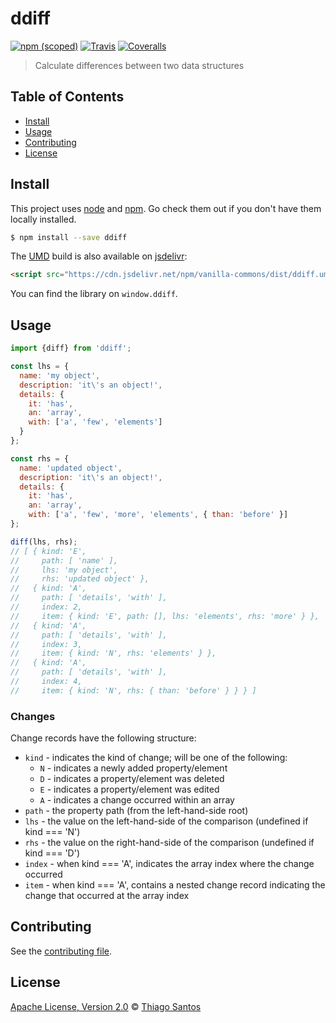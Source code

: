 # ddiff


[![npm (scoped)](https://img.shields.io/npm/v/ddiff.svg)](https://www.npmjs.com/package/ddiff)
[![Travis](https://img.shields.io/travis/thiamsantos/ddiff.svg)](https://travis-ci.org/thiamsantos/ddiff)
[![Coveralls](https://img.shields.io/coveralls/thiamsantos/ddiff.svg)](https://coveralls.io/github/thiamsantos/ddiff?branch=master)

> Calculate differences between two data structures

## Table of Contents

- [Install](#install)
- [Usage](#usage)
- [Contributing](#contributing)
- [License](#license)

## Install

This project uses [node](http://nodejs.org) and [npm](https://npmjs.com).
Go check them out if you don't have them locally installed.

```sh
$ npm install --save ddiff
```

The [UMD](https://github.com/umdjs/umd) build is also available on [jsdelivr](https://www.jsdelivr.com/):

```html
<script src="https://cdn.jsdelivr.net/npm/vanilla-commons/dist/ddiff.umd.js"></script>
```

You can find the library on `window.ddiff`.

## Usage

```js
import {diff} from 'ddiff';

const lhs = {
  name: 'my object',
  description: 'it\'s an object!',
  details: {
    it: 'has',
    an: 'array',
    with: ['a', 'few', 'elements']
  }
};

const rhs = {
  name: 'updated object',
  description: 'it\'s an object!',
  details: {
    it: 'has',
    an: 'array',
    with: ['a', 'few', 'more', 'elements', { than: 'before' }]
};

diff(lhs, rhs);
// [ { kind: 'E',
//     path: [ 'name' ],
//     lhs: 'my object',
//     rhs: 'updated object' },
//   { kind: 'A',
//     path: [ 'details', 'with' ],
//     index: 2,
//     item: { kind: 'E', path: [], lhs: 'elements', rhs: 'more' } },
//   { kind: 'A',
//     path: [ 'details', 'with' ],
//     index: 3,
//     item: { kind: 'N', rhs: 'elements' } },
//   { kind: 'A',
//     path: [ 'details', 'with' ],
//     index: 4,
//     item: { kind: 'N', rhs: { than: 'before' } } } ]
```

### Changes

Change records have the following structure:

* `kind` - indicates the kind of change; will be one of the following:
  * `N` - indicates a newly added property/element
  * `D` - indicates a property/element was deleted
  * `E` - indicates a property/element was edited
  * `A` - indicates a change occurred within an array
* `path` - the property path (from the left-hand-side root)
* `lhs` - the value on the left-hand-side of the comparison (undefined if kind === 'N')
* `rhs` - the value on the right-hand-side of the comparison (undefined if kind === 'D')
* `index` - when kind === 'A', indicates the array index where the change occurred
* `item` - when kind === 'A', contains a nested change record indicating the change that occurred at the array index

## Contributing

See the [contributing file](CONTRIBUTING.md).

## License

[Apache License, Version 2.0](LICENSE.md) © [Thiago Santos](https://github.com/thiamsantos)